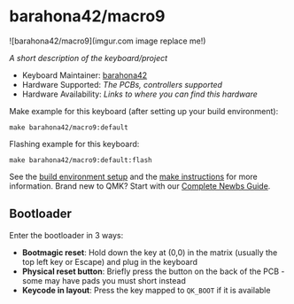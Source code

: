 # barahona42/macro9

![barahona42/macro9](imgur.com image replace me!)

*A short description of the keyboard/project*

* Keyboard Maintainer: [barahona42](https://github.com/barahona42)
* Hardware Supported: *The PCBs, controllers supported*
* Hardware Availability: *Links to where you can find this hardware*

Make example for this keyboard (after setting up your build environment):

    make barahona42/macro9:default

Flashing example for this keyboard:

    make barahona42/macro9:default:flash

See the [build environment setup](https://docs.qmk.fm/#/getting_started_build_tools) and the [make instructions](https://docs.qmk.fm/#/getting_started_make_guide) for more information. Brand new to QMK? Start with our [Complete Newbs Guide](https://docs.qmk.fm/#/newbs).

## Bootloader

Enter the bootloader in 3 ways:

* **Bootmagic reset**: Hold down the key at (0,0) in the matrix (usually the top left key or Escape) and plug in the keyboard
* **Physical reset button**: Briefly press the button on the back of the PCB - some may have pads you must short instead
* **Keycode in layout**: Press the key mapped to `QK_BOOT` if it is available

